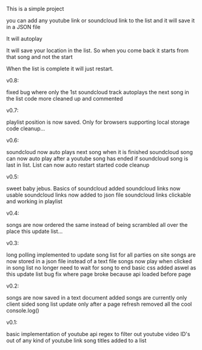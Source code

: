 This is a simple project

you can add any youtube link or soundcloud link to the list and it will save it in a JSON file

It will autoplay

It will save your location in the list. So when you come back it starts from that song and not the start

When the list is complete it will just restart.

v0.8:
 
fixed bug where only the 1st soundcloud track autoplays the next song in the list
code more cleaned up and commented
 
v0.7:
 
playlist position is now saved. Only for browsers supporting local storage
code cleanup...
 
v0.6:
 
soundcloud now auto plays next song when it is finished
soundcloud song can now auto play after a youtube song has ended
if soundcloud song is last in list. List can now auto restart
started code cleanup
 
v0.5:
 
sweet baby jebus. Basics of soundcloud added
soundcloud links now usable
soundcloud links now added to json file
soundcloud links clickable and working in playlist
 
v0.4:
 
songs are now ordered the same instead of being scrambled all over the place
this update list...
 
v0.3:
 
long polling implemented to update song list for all parties on site 
songs are now stored in a json file instead of a text file 
songs now play when clicked in song list no longer need to wait for song to end 
basic css added aswel as this update list 
bug fix where page broke because api loaded before page
 
v0.2:
 
songs are now saved in a text document 
added songs are currently only client sided 
song list update only after a page refresh 
removed all the cool console.log()
 
v0.1:
 
basic implementation of youtube api 
regex to filter out youtube video ID's out of any kind of youtube link
song titles added to a list 
 
